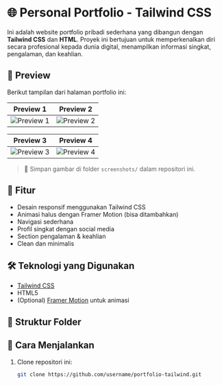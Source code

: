 # 🌐 Personal Portfolio - Tailwind CSS

Ini adalah website portfolio pribadi sederhana yang dibangun dengan **Tailwind CSS** dan **HTML**. Proyek ini bertujuan untuk memperkenalkan diri secara profesional kepada dunia digital, menampilkan informasi singkat, pengalaman, dan keahlian.

## 📸 Preview

Berikut tampilan dari halaman portfolio ini:

| Preview 1 | Preview 2 |
|-----------|-----------|
| ![Preview 1]([screenshots/preview1.png](https://github.com/AdhiGozalt/Web-portofolio-Tailwind-jale/blob/main/aboutme.png)) | ![Preview 2]([screenshots/preview2.png](https://github.com/AdhiGozalt/Web-portofolio-Tailwind-jale/blob/main/recent.png)) |

| Preview 3 | Preview 4 |
|-----------|-----------|
| ![Preview 3]([screenshots/preview3.png](https://github.com/AdhiGozalt/Web-portofolio-Tailwind-jale/blob/main/contactme.png)) | ![Preview 4](screenshots/preview4.png) |

> 📁 Simpan gambar di folder `screenshots/` dalam repositori ini.

## 🚀 Fitur

- Desain responsif menggunakan Tailwind CSS
- Animasi halus dengan Framer Motion (bisa ditambahkan)
- Navigasi sederhana
- Profil singkat dengan social media
- Section pengalaman & keahlian
- Clean dan minimalis

## 🛠️ Teknologi yang Digunakan

- [Tailwind CSS](https://tailwindcss.com/)
- HTML5
- (Optional) [Framer Motion](https://www.framer.com/motion/) untuk animasi

## 📂 Struktur Folder


## 🔧 Cara Menjalankan

1. Clone repositori ini:
   ```bash
   git clone https://github.com/username/portfolio-tailwind.git


